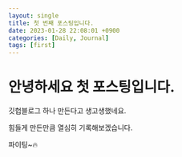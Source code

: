 ```yaml
---
layout: single
title: 첫 번째 포스팅입니다.
date: 2023-01-28 22:08:01 +0900
categories: [Daily, Journal]
tags: [first]
---
```


# 안녕하세요 첫 포스팅입니다.

깃헙블로그 하나 만든다고 생고생했네요.

힘들게 만든만큼 열심히 기록해보겠습니다.

파이팅~🔥

